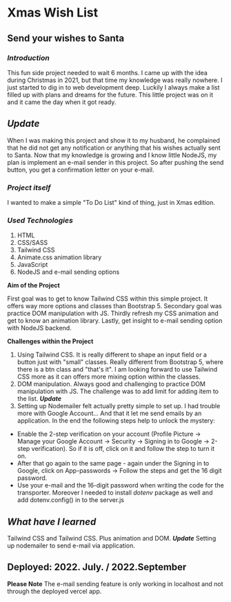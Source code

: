 # Xmas Wish List
## Send your wishes to Santa

### **_Introduction_**
This fun side project needed to wait 6 months. I came up with the idea during Christmas in 2021, but that time my knowledge was really nowhere. I just started to dig in to web development deep. Luckily I always make a list filled up with plans and dreams for the future. This little project was on it and it came the day when it got ready. 

## **_Update_**
When I was making this project and show it to my husband, he complained that he did not get any notification or anything that his wishes actually sent to Santa. Now that my knowledge is growing and I know little NodeJS, my plan is implement an e-mail sender in this project. So after pushing the send button, you get a confirmation letter on your e-mail. 
### **_Project itself_** 
 I wanted to make a simple "To Do List" kind of thing, just in Xmas edition.
 
 ### **_Used Technologies_**
 1. HTML
 2. CSS/SASS
 3. Tailwind CSS
 4. Animate.css animation library
 5. JavaScript
 5. NodeJS and e-mail sending options

**Aim of the Project**

First goal was to get to know Tailwind CSS within this simple project. It offers way more options and classes than Bootstrap 5. 
Secondary goal was practice DOM manipulation with JS.
Thirdly refresh my CSS animation and get to know an animation library.
Lastly, get insight to e-mail sending option with NodeJS backend.

**Challenges within the Project**

1. Using Tailwind CSS. It is really different to shape an input field or a button just with "small" classes. Really different from Bootstrap 5, where there is a btn class and "that's it". I am looking forward to use Tailwind CSS more as it can offers more mixing option within the classes.
2. DOM manipulation. Always good and challenging to practice DOM manipulation with JS. The challenge was to add limit for adding item to the list. 
**_Update_**
3. Setting up Nodemailer felt actually pretty simple to set up. I had trouble more with Google Account... And that it let me send emails by an application. In the end the following steps help to unlock the mystery:
- Enable the 2-step verification on your account (Profile Picture -> Manage your Google Account -> Security -> Signing in to Google -> 2-step verification). So if it is off, click on it and follow the step to turn it on.
- After that go again to the same page - again under the Signing in to Google, click on App-passwords -> Follow the steps and get the 16 digit password.
- Use your e-mail and the 16-digit password when writing the code for the transporter.
Moreover I needed to install _dotenv_ package as well and add dotenv.config() in to the server.js
## **_What have I learned_**
Tailwind CSS and Tailwind CSS. Plus animation and DOM. 
**_Update_**
Setting up nodemailer to send e-mail via application.

## Deployed: 2022. July. / 2022.September

**Please Note**
The e-mail sending feature is only working in localhost and not through the deployed vercel app. 

